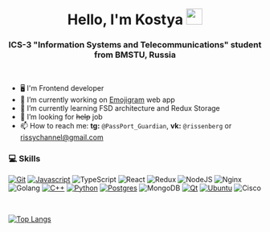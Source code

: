 <h1 align="center">Hello, I'm Kostya
<img src="https://github.com/blackcater/blackcater/raw/main/images/Hi.gif" height="32"/></h1>
<h3 align="center">ICS-3 "Information Systems and Telecommunications" student from BMSTU, Russia</h3>

<br>

- 🖥 I'm Frontend developer
- 🔭 I’m currently working on <a href="https://github.com/rissenberg/Emojigram">Emojigram</a> web app
- 🌱 I’m currently learning FSD architecture and Redux Storage
- 🤔 I’m looking for ~~help~~ job
- 📫 How to reach me: **tg:**  ```@PassPort_Guardian```, **vk:**  ```@rissenberg``` or rissychannel@gmail.com


### :computer: Skills
[![Git](https://img.shields.io/badge/-Git-F05032?style=for-the-badge&logo=Git&color=grey&logoColor=white)]()
[![Javascript](https://img.shields.io/badge/JavaScript-323330?style=for-the-badge&logo=javascript&logoColor=F7DF1E)]()
![TypeScript](https://img.shields.io/badge/typescript-%23007ACC.svg?style=for-the-badge&logo=typescript&logoColor=white)
![React](https://img.shields.io/badge/react-%2320232a.svg?style=for-the-badge&logo=react&logoColor=%2361DAFB)
![Redux](https://img.shields.io/badge/redux-%23593d88.svg?style=for-the-badge&logo=redux&logoColor=white)
![NodeJS](https://img.shields.io/badge/node.js-6DA55F?style=for-the-badge&logo=node.js&logoColor=white)
![Nginx](https://img.shields.io/badge/nginx-%23009639.svg?style=for-the-badge&logo=nginx&logoColor=white)
![Golang](https://img.shields.io/badge/go-%2300ADD8.svg?style=for-the-badge&logo=go&logoColor=white)
[![C++](https://img.shields.io/badge/C%2B%2B-00599C?style=for-the-badge&logo=c%2B%2B&logoColor=white)]()
[![Python](https://img.shields.io/badge/Python-14354C?style=for-the-badge&logo=python&logoColor=white)]()
[![Postgres](https://img.shields.io/badge/PostgreSQL-316192?style=for-the-badge&logo=postgresql&logoColor=white)]()
![MongoDB](https://img.shields.io/badge/MongoDB-%234ea94b.svg?style=for-the-badge&logo=mongodb&logoColor=white)
[![Qt](https://img.shields.io/badge/Qt-%23217346.svg?style=for-the-badge&logo=Qt&logoColor=white)]()
[![Ubuntu](https://img.shields.io/badge/Ubuntu-E95420?style=for-the-badge&logo=ubuntu&logoColor=white)]()
![Cisco](https://img.shields.io/badge/cisco-%23049fd9.svg?style=for-the-badge&logo=cisco&logoColor=black)

<!-- ### 🏆 Stats
[![Anurag's github stats](https://github-readme-stats.vercel.app/api?username=rissenberg&show_icons=true&hide=prs&theme=react)](https://github.com/anuraghazra/github-readme-stats) -->

<br>

[![Top Langs](https://github-readme-stats.vercel.app/api/top-langs/?username=rissenberg&langs_count=15&theme=github_dark&layout=compact&count_private=true&border_color=373b42)](https://github.com/anuraghazra/github-readme-stats)

<!-- [![trophy](https://github-profile-trophy.vercel.app/?username=rissenberg&theme=onedark)](https://github.com/ryo-ma/github-profile-trophy) -->

